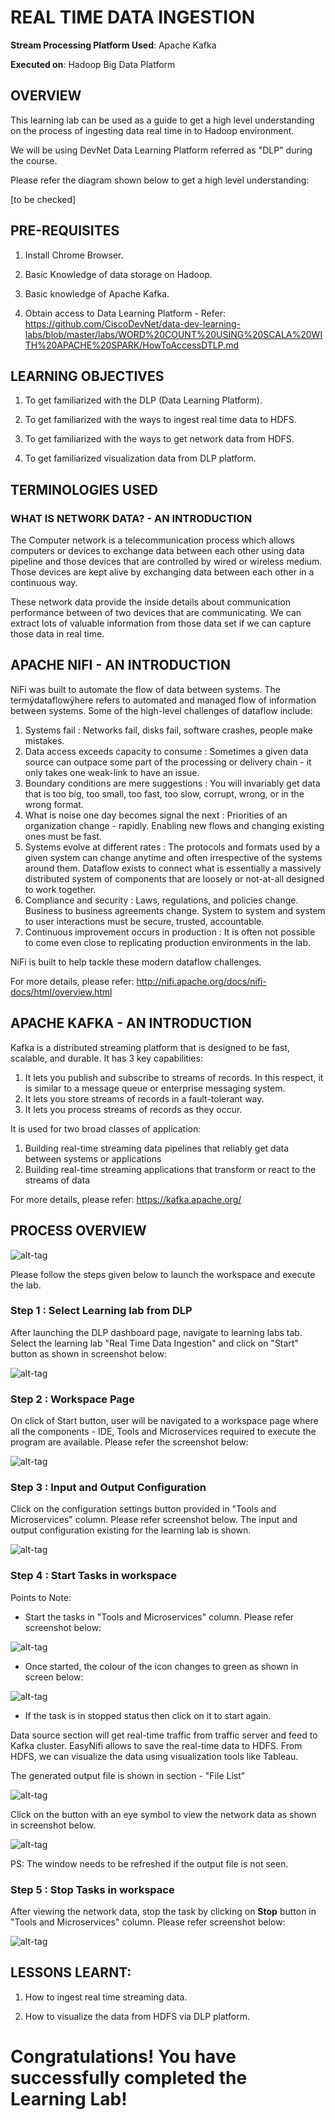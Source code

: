 # REAL TIME DATA INGESTION

**Stream Processing Platform Used**: Apache Kafka

**Executed on**: Hadoop Big Data Platform


## OVERVIEW

This learning lab can be used as a guide to get a high level understanding on the process of ingesting data real time in to Hadoop environment. 

We will be using DevNet Data Learning Platform referred as "DLP" during the course. 

Please refer the diagram shown below to get a high level understanding:

[to be checked]


## PRE-REQUISITES

1. Install Chrome Browser.

2. Basic Knowledge of data storage on Hadoop.

3. Basic knowledge of Apache Kafka.

4. Obtain access to Data Learning Platform -
                                                          Refer: https://github.com/CiscoDevNet/data-dev-learning-labs/blob/master/labs/WORD%20COUNT%20USING%20SCALA%20WITH%20APACHE%20SPARK/HowToAccessDTLP.md


## LEARNING OBJECTIVES

1. To get familiarized with the DLP (Data Learning Platform).

2. To get familiarized with the ways to ingest real time data to HDFS.

3. To get familiarized with the ways to get network data from HDFS. 

4. To get familiarized visualization data from DLP platform.


## TERMINOLOGIES USED


### WHAT IS NETWORK DATA? - AN INTRODUCTION

The Computer network is a telecommunication process which allows computers or devices to exchange data between each other using data pipeline and those devices that are controlled by wired or wireless medium. Those devices are kept alive by exchanging data between each other in a continuous way. 

These network data provide the inside details about communication performance between of two devices that are communicating. We can extract lots of valuable information from those data set if we can capture those data in real time. 

## APACHE NIFI - AN INTRODUCTION

NiFi was built to automate the flow of data between systems. The termÿdataflowÿhere refers to automated and managed flow of information between systems. Some of the high-level challenges of dataflow include:
1. Systems fail : Networks fail, disks fail, software crashes, people make mistakes.
2. Data access exceeds capacity to consume : Sometimes a given data source can outpace some part of the processing or delivery chain - it only takes one weak-link to have an issue.
3. Boundary conditions are mere suggestions : You will invariably get data that is too big, too small, too fast, too slow, corrupt, wrong, or in the wrong format.
4. What is noise one day becomes signal the next : Priorities of an organization change - rapidly. Enabling new flows and changing existing ones must be fast.
5. Systems evolve at different rates : The protocols and formats used by a given system can change anytime and often irrespective of the systems around them. Dataflow exists to connect what is essentially a massively distributed system of components that are loosely or not-at-all designed to work together.
6. Compliance and security : Laws, regulations, and policies change. Business to business agreements change. System to system and system to user interactions must be secure, trusted, accountable.
7. Continuous improvement occurs in production : It is often not possible to come even close to replicating production environments in the lab.

NiFi is built to help tackle these modern dataflow challenges.

For more details, please refer:
http://nifi.apache.org/docs/nifi-docs/html/overview.html

## APACHE KAFKA - AN INTRODUCTION

Kafka is a distributed streaming platform that is designed to be fast, scalable, and durable. It has 3 key capabilities:

1.	It lets you publish and subscribe to streams of records. In this respect,    it is similar to a message queue or enterprise messaging system.
2.	It lets you store streams of records in a fault-tolerant way.
3.	It lets you process streams of records as they occur.

It is used for two broad classes of application:

1.	Building real-time streaming data pipelines that reliably get data between systems or applications
2.	Building real-time streaming applications that transform or react to the streams of data

For more details, please refer:
https://kafka.apache.org/


## PROCESS OVERVIEW 

![alt-tag](https://raw.githubusercontent.com/CiscoDevNet/data-dev-learning-labs/master/labs/WORD%20COUNT%20USING%20SCALA%20WITH%20APACHE%20SPARK/assets/images/Process14.jpeg?raw=true)

Please follow the steps given below to launch the workspace and execute the lab.

### **Step 1 : Select Learning lab from DLP**

After launching the DLP dashboard page, navigate to learning labs tab. Select the learning lab "Real Time Data Ingestion" and click on "Start" button as shown in screenshot below:

![alt-tag](https://raw.githubusercontent.com/CiscoDevNet/data-dev-learning-labs/master/labs/REAL%20TIME%20DATA%20INGESTION/assets/images/RTDI1.jpeg?raw=true)


### **Step 2 : Workspace Page**

On click of Start button, user will be navigated to a workspace page where all the components - IDE, Tools and Microservices required to execute the program are available. Please refer the screenshot below:

![alt-tag](https://raw.githubusercontent.com/CiscoDevNet/data-dev-learning-labs/master/labs/REAL%20TIME%20DATA%20INGESTION/assets/images/RTDI2.jpeg?raw=true)

### **Step 3 : Input and Output Configuration**

Click on the configuration settings button provided in "Tools and Microservices" column. Please refer screenshot below. The input and output configuration existing for the learning lab is shown.

![alt-tag](https://raw.githubusercontent.com/CiscoDevNet/data-dev-learning-labs/master/labs/REAL%20TIME%20DATA%20INGESTION/assets/images/RTDI4.jpeg?raw=true)

### **Step 4 : Start Tasks in workspace**

Points to Note:

* Start the tasks in "Tools and Microservices" column. Please refer screenshot below:

![alt-tag](https://raw.githubusercontent.com/CiscoDevNet/data-dev-learning-labs/master/labs/REAL%20TIME%20DATA%20INGESTION/assets/images/RTDI3.jpeg?raw=true)

* Once started, the colour of the icon changes to green as shown in screen below:

![alt-tag](https://raw.githubusercontent.com/CiscoDevNet/data-dev-learning-labs/master/labs/REAL%20TIME%20DATA%20INGESTION/assets/images/RTDI5.jpeg?raw=true)

* If the task is in stopped status then click on it to start again. 

Data source section will get real-time traffic from traffic server and feed to Kafka cluster. EasyNifi allows to save the real-time data to HDFS. From HDFS, we can visualize the data using visualization tools like Tableau.

The generated output file is shown in section - "File List"

![alt-tag](https://raw.githubusercontent.com/CiscoDevNet/data-dev-learning-labs/master/labs/REAL%20TIME%20DATA%20INGESTION/assets/images/RTDI6.jpeg?raw=true)

Click on the button with an eye symbol to view the network data as shown in screenshot below.

![alt-tag](https://raw.githubusercontent.com/CiscoDevNet/data-dev-learning-labs/master/labs/REAL%20TIME%20DATA%20INGESTION/assets/images/RTDI7.jpeg?raw=true)

PS: The window needs to be refreshed if the output file is not seen.
</br>


### **Step 5 : Stop Tasks in workspace**

After viewing the network data, stop the task by clicking on **Stop** button in "Tools and Microservices" column. Please refer screenshot below:

![alt-tag](https://raw.githubusercontent.com/CiscoDevNet/data-dev-learning-labs/master/labs/REAL%20TIME%20DATA%20INGESTION/assets/images/RTDI5.jpeg?raw=true)

## LESSONS LEARNT:

1. How to ingest real time streaming data.

2. How to visualize the data from HDFS via DLP platform.


# **Congratulations! You have successfully completed the Learning Lab!**

